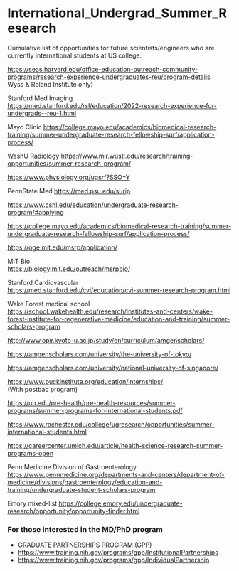 # International_Undergrad_Summer_Research
Cumulative list of opportunities for future scientists/engineers who are currently international students at US college.

https://seas.harvard.edu/office-education-outreach-community-programs/research-experience-undergraduates-reu/program-details		
Wyss & Roland Institute only)		
		
Stanford Med Imaging		
https://med.stanford.edu/rsl/education/2022-research-experience-for-undergrads--reu-1.html		

Mayo Clinic https://college.mayo.edu/academics/biomedical-research-training/summer-undergraduate-research-fellowship-surf/application-process/

WashU Radiology https://www.mir.wustl.edu/research/training-opportunities/summer-research-program/

https://www.physiology.org/ugsrf?SSO=Y		
		
PennState Med https://med.psu.edu/surip

https://www.cshl.edu/education/undergraduate-research-program/#applying		


https://college.mayo.edu/academics/biomedical-research-training/summer-undergraduate-research-fellowship-surf/application-process/		


https://oge.mit.edu/msrp/application/		


MIT Bio		
https://biology.mit.edu/outreach/msrpbio/		
		
		
Stanford Cardiovascular		
https://med.stanford.edu/cvi/education/cvi-summer-research-program.html		
		
		
Wake Forest medical school	
https://school.wakehealth.edu/research/institutes-and-centers/wake-forest-institute-for-regenerative-medicine/education-and-training/summer-scholars-program		
		
		
http://www.opir.kyoto-u.ac.jp/study/en/curriculum/amgenscholars/		
		
		
https://amgenscholars.com/university/the-university-of-tokyo/		
		
		
https://amgenscholars.com/university/national-university-of-singapore/		
		
		
https://www.buckinstitute.org/education/internships/		
(With postbac program)

https://uh.edu/pre-health/pre-health-resources/summer-programs/summer-programs-for-international-students.pdf		
		
    
https://www.rochester.edu/college/ugresearch/opportunities/summer-international-students.html		


https://careercenter.umich.edu/article/health-science-research-summer-programs-open

Penn Medicine Division of Gastroenterology https://www.pennmedicine.org/departments-and-centers/department-of-medicine/divisions/gastroenterology/education-and-training/undergraduate-student-scholars-program

Emory mixed-list https://college.emory.edu/undergraduate-research/opportunity/opportunity-finder.html



### For those interested in the MD/PhD program
* [GRADUATE PARTNERSHIPS PROGRAM (GPP)](https://www.training.nih.gov/programs/gpp)
* https://www.training.nih.gov/programs/gpp/InstitutionalPartnerships
* https://www.training.nih.gov/programs/gpp/IndividualPartnership

